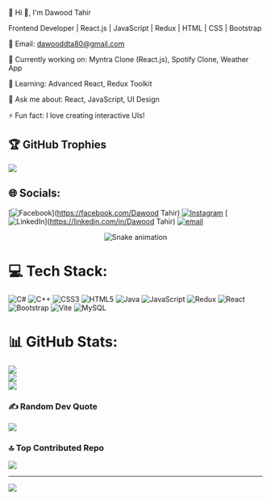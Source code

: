  💫 Hi 👋, I'm Dawood Tahir

Frontend Developer | React.js | JavaScript | Redux | HTML | CSS | Bootstrap

📩 Email: dawooddta80@gmail.com

🔭 Currently working on: Myntra Clone (React.js), Spotify Clone, Weather App

🌱 Learning: Advanced React, Redux Toolkit

💬 Ask me about: React, JavaScript, UI Design

⚡ Fun fact: I love creating interactive UIs!

## 🏆 GitHub Trophies
![](https://github-profile-trophy.vercel.app/?username=Dawood364&theme=radical&no-frame=false&no-bg=true&margin-w=4)

## 🌐 Socials:
[![Facebook](https://img.shields.io/badge/Facebook-%231877F2.svg?logo=Facebook&logoColor=white)](https://facebook.com/Dawood Tahir) [![Instagram](https://img.shields.io/badge/Instagram-%23E4405F.svg?logo=Instagram&logoColor=white)](https://instagram.com/chaudry_dawood_tahir) [![LinkedIn](https://img.shields.io/badge/LinkedIn-%230077B5.svg?logo=linkedin&logoColor=white)](https://linkedin.com/in/Dawood Tahir) [![email](https://img.shields.io/badge/Email-D14836?logo=gmail&logoColor=white)](mailto:dawoodta80@gmail.com) 


<!-- Snake Game Repo View -->

<div align="center">
  <img src="https://profile-readme-generator.com/assets/snake.svg" alt="Snake animation" />
</div>

# 💻 Tech Stack:
![C#](https://img.shields.io/badge/c%23-%23239120.svg?style=plastic&logo=csharp&logoColor=white) ![C++](https://img.shields.io/badge/c++-%2300599C.svg?style=plastic&logo=c%2B%2B&logoColor=white) ![CSS3](https://img.shields.io/badge/css3-%231572B6.svg?style=plastic&logo=css3&logoColor=white) ![HTML5](https://img.shields.io/badge/html5-%23E34F26.svg?style=plastic&logo=html5&logoColor=white) ![Java](https://img.shields.io/badge/java-%23ED8B00.svg?style=plastic&logo=openjdk&logoColor=white) ![JavaScript](https://img.shields.io/badge/javascript-%23323330.svg?style=plastic&logo=javascript&logoColor=%23F7DF1E) ![Redux](https://img.shields.io/badge/redux-%23593d88.svg?style=plastic&logo=redux&logoColor=white) ![React](https://img.shields.io/badge/react-%2320232a.svg?style=plastic&logo=react&logoColor=%2361DAFB) ![Bootstrap](https://img.shields.io/badge/bootstrap-%238511FA.svg?style=plastic&logo=bootstrap&logoColor=white) ![Vite](https://img.shields.io/badge/vite-%23646CFF.svg?style=plastic&logo=vite&logoColor=white) ![MySQL](https://img.shields.io/badge/mysql-4479A1.svg?style=plastic&logo=mysql&logoColor=white)
# 📊 GitHub Stats:
![](https://github-readme-stats.vercel.app/api?username=Dawood364&theme=dark&hide_border=false&include_all_commits=true&count_private=false)<br/>
![](https://nirzak-streak-stats.vercel.app/?user=Dawood364&theme=dark&hide_border=false)<br/>
![](https://github-readme-stats.vercel.app/api/top-langs/?username=Dawood364&theme=dark&hide_border=false&include_all_commits=true&count_private=false&layout=compact)


### ✍️ Random Dev Quote
![](https://quotes-github-readme.vercel.app/api?type=horizontal&theme=radical)

### 🔝 Top Contributed Repo
![](https://github-contributor-stats.vercel.app/api?username=Dawood364&limit=5&theme=dark&combine_all_yearly_contributions=true)

---
[![](https://visitcount.itsvg.in/api?id=Dawood364&icon=0&color=0)](https://visitcount.itsvg.in)

<!-- Proudly created with GPRM ( https://gprm.itsvg.in ) -->

